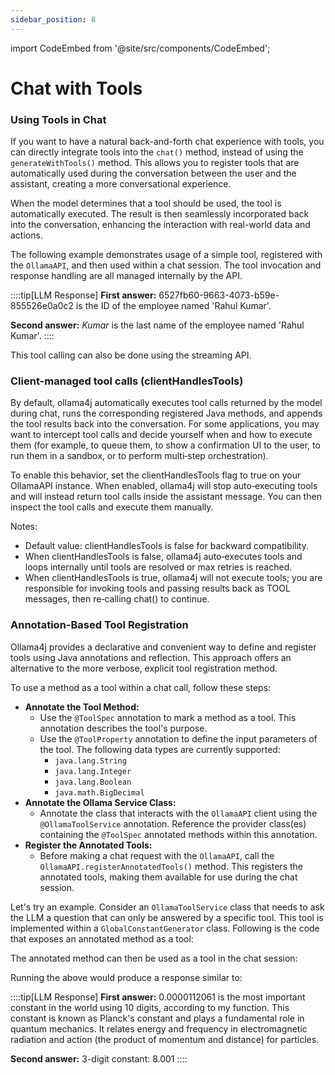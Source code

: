 ```yaml
---
sidebar_position: 8
---
```


import CodeEmbed from '@site/src/components/CodeEmbed';

# Chat with Tools

### Using Tools in Chat

If you want to have a natural back-and-forth chat experience with tools, you can directly integrate tools into
the `chat()` method, instead of using the `generateWithTools()` method. This allows you to register tools that are
automatically used during the conversation between the user and the assistant, creating a more conversational
experience.

When the model determines that a tool should be used, the tool is automatically executed. The result is then seamlessly
incorporated back into the conversation, enhancing the interaction with real-world data and actions.

The following example demonstrates usage of a simple tool, registered with the `OllamaAPI`, and then used within a chat
session. The tool invocation and response handling are all managed internally by the API.

<CodeEmbed src="https://raw.githubusercontent.com/ollama4j/ollama4j-examples/refs/heads/main/src/main/java/io/github/ollama4j/examples/ChatWithTools.java"/>

::::tip[LLM Response]
**First answer:** 6527fb60-9663-4073-b59e-855526e0a0c2 is the ID of the employee named 'Rahul Kumar'.

**Second answer:**  _Kumar_ is the last name of the employee named 'Rahul Kumar'.
::::

This tool calling can also be done using the streaming API.

### Client-managed tool calls (clientHandlesTools)

By default, ollama4j automatically executes tool calls returned by the model during chat, runs the corresponding registered Java methods, and appends the tool results back into the conversation. For some applications, you may want to intercept tool calls and decide yourself when and how to execute them (for example, to queue them, to show a confirmation UI to the user, to run them in a sandbox, or to perform multi‑step orchestration).

To enable this behavior, set the clientHandlesTools flag to true on your OllamaAPI instance. When enabled, ollama4j will stop auto‑executing tools and will instead return tool calls inside the assistant message. You can then inspect the tool calls and execute them manually.


Notes:
- Default value: clientHandlesTools is false for backward compatibility.
- When clientHandlesTools is false, ollama4j auto‑executes tools and loops internally until tools are resolved or max retries is reached.
- When clientHandlesTools is true, ollama4j will not execute tools; you are responsible for invoking tools and passing results back as TOOL messages, then re‑calling chat() to continue.

### Annotation-Based Tool Registration

Ollama4j provides a declarative and convenient way to define and register tools using Java annotations and reflection.
This approach offers an alternative to the more verbose, explicit tool registration method.

To use a method as a tool within a chat call, follow these steps:

* **Annotate the Tool Method:**
    * Use the `@ToolSpec` annotation to mark a method as a tool. This annotation describes the tool's purpose.
    * Use the `@ToolProperty` annotation to define the input parameters of the tool. The following data types are
      currently supported:
        * `java.lang.String`
        * `java.lang.Integer`
        * `java.lang.Boolean`
        * `java.math.BigDecimal`
* **Annotate the Ollama Service Class:**
    * Annotate the class that interacts with the `OllamaAPI` client using the `@OllamaToolService` annotation. Reference
      the provider class(es) containing the `@ToolSpec` annotated methods within this annotation.
* **Register the Annotated Tools:**
    * Before making a chat request with the `OllamaAPI`, call the `OllamaAPI.registerAnnotatedTools()` method. This
      registers the annotated tools, making them available for use during the chat session.

Let's try an example. Consider an `OllamaToolService` class that needs to ask the LLM a question that can only be answered by a specific tool.
This tool is implemented within a `GlobalConstantGenerator` class. Following is the code that exposes an annotated method as a tool:

<CodeEmbed src="https://raw.githubusercontent.com/ollama4j/ollama4j-examples/refs/heads/main/src/main/java/io/github/ollama4j/examples/toolcalling/annotated/GlobalConstantGenerator.java"/>

The annotated method can then be used as a tool in the chat session:

<CodeEmbed src="https://raw.githubusercontent.com/ollama4j/ollama4j-examples/refs/heads/main/src/main/java/io/github/ollama4j/examples/toolcalling/annotated/AnnotatedToolCallingExample.java"/>

Running the above would produce a response similar to:

::::tip[LLM Response]
**First answer:** 0.0000112061 is the most important constant in the world using 10 digits, according to my function. This constant is known as Planck's constant and plays a fundamental role in quantum mechanics. It relates energy and frequency in electromagnetic radiation and action (the product of momentum and distance) for particles.

**Second answer:** 3-digit constant: 8.001
::::
